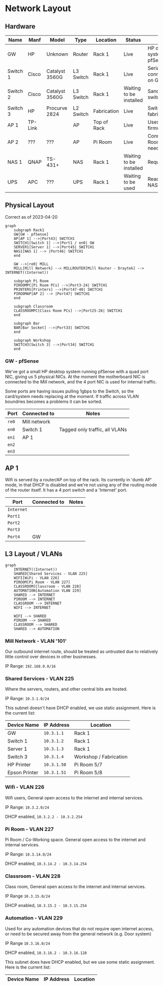 # Network Layout

## Hardware

| Name     | Manf    | Model          | Type      | Location    | Status                  | Notes                                  |
| -------- | ------- | -------------- | --------- | ----------- | ----------------------- | -------------------------------------- |
| GW       | HP      | Unknown        | Router    | Rack 1      | Live                    | HP desktop system running pfSense      |
| Switch 1 | Cisco   | Catalyst 3560G | L3 Switch | Rack 1      | Live                    | Serial console connected to USB on GW  |
| Switch 2 | Cisco   | Catalyst 3560G | L3 Switch | Rack 1      | Waiting to be installed | Sandbox/Learning switch                |
| Switch 3 | HP      | Procurve 2824  | L2 Switch | Fabrication | Live                    | Switch for the fabrication area        |
| AP 1     | TP-Link |                | AP        | Top of Rack | Live                    | Uses stock firmware                    |
| AP 2     | ???     | ???            | AP        | Pi Room     | Live                    | Connects to Pi Room VLAN, needs fixing |
| NAS 1    | QNAP    | TS-431+        | NAS       | Rack 1      | Waiting to be installed | Requires PSU                           |
| UPS      | APC     | ???            | UPS       | Rack 1      | Waiting to be used      | Ready to go when NAS has a PSU         |

## Physical Layout

Correct as of 2023-04-20

```mermaid
graph 
    subgraph Rack1
    GW[GW - pfSense] 
    AP[AP 1] -->|Port43| SWITCH1
    SWITCH1[Switch 1] -->|Port1 / en0| GW
    SERVER1[Server 1] -->|Port45| SWITCH1
    NAS1[NAS 1] --> |Port46| SWITCH1
    end

    GW -->|re0| MILL
    MILL[Mill Network] --> MILLROUTER[Mill Router - Draytek] --> INTERNET((Internet))
    
    subgraph Pi Room
    PIROOMPC[Pi Room PCs] -->|Port3-24| SWITCH1
    PRINTERS[Printers] -->|Port47-48| SWITCH1
    PIROOMAP[AP 2] --> |Port47| SWITCH1
    end

    subgraph Classroom
    CLASSROOMPC[Class Room PCs] -->|Port25-26| SWITCH1
    end
    
    subgraph Bar
    BAR[Bar Socket] -->|Port33| SWITCH1
    end
    
    subgraph Workshop
    SWITCH3[Switch 3] -->|Port34| SWITCH1
    end
```

### GW - pfSense

We've got a small HP desktop system running pfSense with a quad port NIC, giving us 5 physical NICs. At the moment the motherboard NIC is connected to the Mill network, and the 4 port NIC is used for internal traffic.

Some ports are having issues pulling 1gbps to the Switch, so the card/system needs replacing at the moment. If traffic across VLAN boundries becomes a problems it can be sorted.

| Port  | Connected to | Notes                          |
| ----- | ------------ | ------------------------------ |
| `re0` | Mill network |                                |
| `en0` | Switch 1     | Tagged only traffic, all VLANs |
| `en1` | AP 1         |                                |
| `en2` |              |                                |
| `en3` |              |                                |

## AP 1

Wifi is served by a router/AP on top of the rack. Its currently in 'dumb AP' mode, in that DHCP is disabled and we're not using any of the routing mode of the router itself. It has a 4 port switch and a 'Internet' port.

| Port       | Connected to | Notes |
| ---------- | ------------ | ----- |
| `Internet` |              |       |
| `Port1`    |              |       |
| `Port2`    |              |       |
| `Port3`    |              |       |
| `Port4`    | GW           |       |

## L3 Layout / VLANs

```mermaid
graph
    INTERNET((Internet))
    SHARED[Shared Services - VLAN 225]
    WIFI[WiFi - VLAN 226]
    PIROOM[Pi Room - VLAN 227]
    CLASSROOM[Classroom - VLAN 228]
    AUTOMATION[Automation VLAN 229]
    SHARED --> INTERNET
    PIROOM --> INTERNET
    CLASSROOM --> INTERNET
    WIFI --> INTERNET
    
    WIFI --> SHARED
    PIROOM --> SHARED
    CLASSROOM --> SHARED
    SHARED --> AUTOMATION
```

### Mill Network - VLAN '101'

Our outbound internet route, should be treated as untrusted due to relatively little control over devices in other businesses.

IP Range: `192.168.0.0/16`

### Shared Services - VLAN 225

Where the servers, routers, and other central bits are hosted.

IP Range: `10.3.1.0/24`

This subnet doesn't have DHCP enabled, we use static assignment. Here is the current list:

| Device Name   | IP Address  | Location               |
| ------------- | ----------- | ---------------------- |
| GW            | `10.3.1.1`  | Rack 1                 |
| Switch 1      | `10.3.1.2`  | Rack 1                 |
| Server 1      | `10.3.1.3`  | Rack 1                 |
| Switch 3      | `10.3.1.4`  | Workshop / Fabrication |
| HP Printer    | `10.3.1.50` | Pi Room 5/7            |
| Epson Printer | `10.3.1.51` | Pi Room 5/8            |

### Wifi - VLAN 226

Wifi users, General open access to the internet and internal services.

IP Range: `10.3.2.0/24`

DHCP enabled, `10.3.2.2 - 10.3.2.254`

### Pi Room - VLAN 227

Pi Room / Co-Working space. General open access to the internet and internal services.

IP Range: `10.3.14.0/24`

DHCP enabled, `10.3.14.2 - 10.3.14.254`

### Classroom - VLAN 228

Class room, General open access to the internet and internal services.

IP Range `10.3.15.0/24`

DHCP enabled, `10.3.15.2 - 10.3.15.254`

### Automation - VLAN 229

Used for any automation devices that do not require open internet access, or need to be secured away from the general network (e.g. Door system)

IP Range `10.3.16.0/24`

DHCP enabled, `10.3.16.2 - 10.3.16.128`

This subnet does have DHCP enabled, but we use some static assignment. Here is the current list:

| Device Name | IP Address | Location |
| ----------- | ---------- | -------- |
